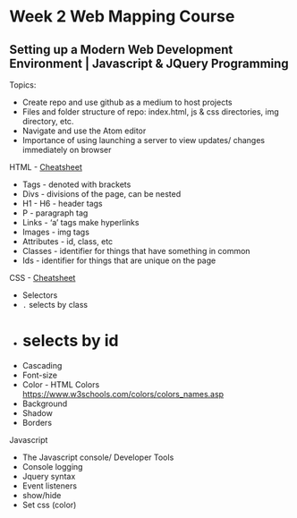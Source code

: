 # Week 2 Web Mapping Course

## Setting up a Modern Web Development Environment | Javascript & JQuery Programming

Topics:
- Create repo and use github as a medium to host projects
- Files and folder structure of repo: index.html, js & css directories, img directory, etc.
- Navigate and use the Atom editor
- Importance of using launching a server to view updates/ changes immediately on browser

HTML - [Cheatsheet](https://htmlcheatsheet.com/)
- Tags - denoted with brackets <div> </div>
- Divs - divisions of the page, can be nested
- H1 - H6 - header tags
- P - paragraph tag
- Links - ‘a’ tags make hyperlinks
- Images - img tags
- Attributes - id, class, etc
- Classes - identifier for things that have something in common
- Ids - identifier for things that are unique on the page


CSS - [Cheatsheet](https://htmlcheatsheet.com/css/)
- Selectors
- `.` selects by class
- # selects by id
- Cascading
- Font-size
- Color - HTML Colors https://www.w3schools.com/colors/colors_names.asp
- Background
- Shadow
- Borders

Javascript
- The Javascript console/ Developer Tools
- Console logging
- Jquery syntax
- Event listeners
- show/hide
- Set css (color)
